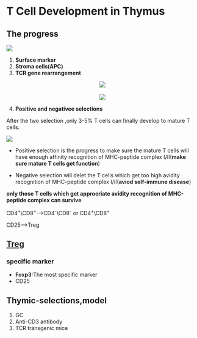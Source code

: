 # T Cell Development in Thymus

## The progress

![](https://ghr.nlm.nih.gov/art/large/thymus.jpeg)


1. **Surface marker**
2. **Stroma cells(APC)**
3. **TCR gene rearrangement**
<center>

![](https://www.immunology.org/sites/default/files/T-cell-development-in-thymus-figure-1.jpg)
<br>
<br>
![](http://www.sbs.utexas.edu/sanders/Bio347/Lectures/2003/figure-09-06.jpg)

</center>

4. **Positive and negativee selections**

  After the two selection ,only 3-5% T cells can finally develop to mature T cells.

  ![](http://www.frontiersin.org/files/Articles/62518/fimmu-04-00331-HTML/image_m/fimmu-04-00331-g001.jpg)

  - Positive selection is the progress to make sure the mature T cells will have enough affinity recognition of MHC-peptide complex I/II(**make sure mature T cells get function**)


  - Negative selection will delet the T cells which get too high avidity recognition of MHC-peptide complex I/II(**aviod self-immune disease**)

  **only those T cells which get approeriate avidity recognition of MHC-peptide complex can survive**

  CD4<sup>+</sup>\CD8<sup>+</sup>-->CD4<sup>-</sup>\CD8<sup>-</sup> or CD4<sup>+</sup>\CD8<sup>+</sup>

  CD25-->Treg


## [Treg](https://en.wikipedia.org/wiki/Regulatory_T_cell)

### specific marker

- **Foxp3**:The most specific marker
- CD25


## Thymic-selections,model

1. GC
2. Anti-CD3 antibody
3. TCR transgenic mice
